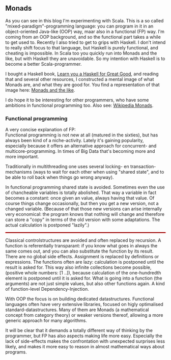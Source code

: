 ## Monads

As you can see in this blog I'm experimenting with Scala. This is a so called "mixed-paradigm"-programming language: you can program in it in an object-oriented Java-like (OOP) way, maar also in a  functional (FP) way. I'm coming from an OOP background, and so the functional part takes a while to get used to. Recently I also tried to get to grips with Haskell. I don't intend to really shift focus to that language, but Haskell is purely functional, and cheating is impossible. In Scala too you quickly run into Monads and the like, but with Haskell they are unavoidable. So my intention with Haskell is to become a better Scala-programmer.

I bought a Haskell book, <a href="/statics/ref/bronnen.html#learnyou" target="_blank">Learn you a Haskell for Great Good</a>, and reading that and several other resources, I constructed a mental image of what Monads are, and what they are good for. You find a representation of that image here: 
<a href="{{ site.baseurl }}/statics/monads/monads.html" target="_blank">Monads and the like</a>.

I do hope it to be interesting for other programmers, who have some ambitions in functional programming too.
Also see: <a href="https://en.wikipedia.org/wiki/Monad_(functional_programming)" target="_blank">Wikipedia Monads</a>.


### Functional programming

A very concise explanation of FP:<br>
Functional programming is not new at all (matured in the sixties), but has always been kind of a niche-activity. Lately it's gaining popularity, especially because it offers an alternative approach for concurrent- and multicore-programming. In times of Big Data that's becoming more and more important.

Traditionally in multithreading one uses several locking- en transaction-mechanisms (ways to wait for each other when using "shared state", and to be able to roll back when things go wrong anyway). 

In functional programming shared state is avoided. Sometimes even the use of chancheable variables is totally abolished. That way a variable in fact becomes a constant: once given an value, always having that value. Of course things change occasionally, but then you get a new version, not a changed variable. (Because of that those new versions can arise internally very economical: the program knows that nothing will change and therefore can store a "copy" in terms of the old version with some adaptations. The actual calculation is postponed "lazily".)
<hr style="border: 1px solid red">
Classical controlstructures are avoided and often replaced by recursion. A function is referentially transparant: if you know what goes in always the same comes out, and you can also substitute the function by its result. There are no global side effects. Assignment is replaced by definitions or expressions. The functions often are lazy: calculation is postponed until the result is asked for. This way also infinite collections become possible, (positive whole numbers: [1 ..]), because calculation of the one-hundredth element is postponed until it is asked for. What is going into a function (the arguments) are not just simple values, but also other functions again. A kind of function-level Dependency-Injection.

With OOP the focus is on building dedicated datastructures. Functional languages often have very extensive libraries, focused on higly optimalised standard-datastructures. Many of them are Monads (a mathematical concept from category theory) or weaker versions thereof, allowing a more generic approach for many algorithms.

It will be clear that it demands a totally different way of thinking by the programmer, but FP has also aspects making life more easy. Especially the lack of side-effects makes the confrontation with unexpected surprises less likely, and makes it more easy to reason in almost mathematical  ways about programs.



